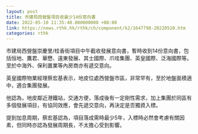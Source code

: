 ```yaml
---
layout: post
title: 市建局西營盤項目收最少14份意向書
date: 2022-05-10 11:35:40.000000000 +08:00
link: https://news.rthk.hk/rthk/ch/component/k2/1647798-20220510.htm
categories: rthk
---
```


市建局西營盤崇慶里/桂香街項目中午截收發展意向書，暫時收到14份意向書，包括恒地、鷹君、華懋、遠東發展、其士國際、爪哇集團、英皇國際、泛海國際等。至於中海外、保利置業等內房商亦有遞交意向。

英皇國際物業經理蔡宏基表示，地皮位處西營盤市區，非常罕有，至於地盤面積適中，適合集團發展。

他認為，地皮鄰近港鐵站，交通方便，落成後有一定剛性需求，加上集團於同區有多個發展項目，有協同效應，會先遞交意向，再決定是否獨資入標。

提到加息周期，蔡宏基認為，項目落成需時最少5年，入標時必然會考慮有關因素，但同時亦認為發展周期長，不太擔心受到影響。
